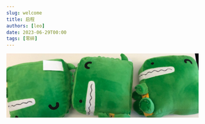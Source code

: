 ```yaml
---
slug: welcome
title: 启程
authors: [leo]
date: 2023-06-29T00:00
tags: [零碎]
---
```


![Docusaurus Plushie](./docusaurus-plushie-banner.jpeg)
